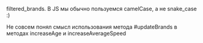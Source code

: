filtered_brands. В JS мы обычно пользуемся camelCase, а не snake_case :)

Не совсем понял смысл использования метода #updateBrands в методах increaseAge и increaseAverageSpeed
